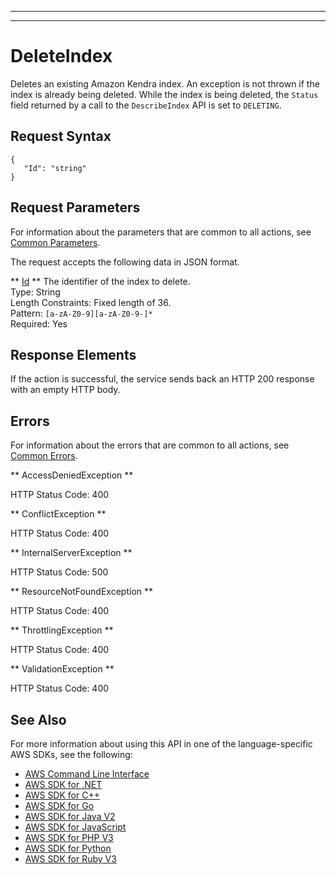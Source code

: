 --------

--------

# DeleteIndex<a name="API_DeleteIndex"></a>

Deletes an existing Amazon Kendra index\. An exception is not thrown if the index is already being deleted\. While the index is being deleted, the `Status` field returned by a call to the `DescribeIndex` API is set to `DELETING`\.

## Request Syntax<a name="API_DeleteIndex_RequestSyntax"></a>

```
{
   "Id": "string"
}
```

## Request Parameters<a name="API_DeleteIndex_RequestParameters"></a>

For information about the parameters that are common to all actions, see [Common Parameters](CommonParameters.md)\.

The request accepts the following data in JSON format\.

 ** [Id](#API_DeleteIndex_RequestSyntax) **   <a name="Kendra-DeleteIndex-request-Id"></a>
The identifier of the index to delete\.  
Type: String  
Length Constraints: Fixed length of 36\.  
Pattern: `[a-zA-Z0-9][a-zA-Z0-9-]*`   
Required: Yes

## Response Elements<a name="API_DeleteIndex_ResponseElements"></a>

If the action is successful, the service sends back an HTTP 200 response with an empty HTTP body\.

## Errors<a name="API_DeleteIndex_Errors"></a>

For information about the errors that are common to all actions, see [Common Errors](CommonErrors.md)\.

 ** AccessDeniedException **   
  
HTTP Status Code: 400

 ** ConflictException **   
  
HTTP Status Code: 400

 ** InternalServerException **   
  
HTTP Status Code: 500

 ** ResourceNotFoundException **   
  
HTTP Status Code: 400

 ** ThrottlingException **   
  
HTTP Status Code: 400

 ** ValidationException **   
  
HTTP Status Code: 400

## See Also<a name="API_DeleteIndex_SeeAlso"></a>

For more information about using this API in one of the language\-specific AWS SDKs, see the following:
+  [AWS Command Line Interface](https://docs.aws.amazon.com/goto/aws-cli/kendra-2019-02-03/DeleteIndex) 
+  [AWS SDK for \.NET](https://docs.aws.amazon.com/goto/DotNetSDKV3/kendra-2019-02-03/DeleteIndex) 
+  [AWS SDK for C\+\+](https://docs.aws.amazon.com/goto/SdkForCpp/kendra-2019-02-03/DeleteIndex) 
+  [AWS SDK for Go](https://docs.aws.amazon.com/goto/SdkForGoV1/kendra-2019-02-03/DeleteIndex) 
+  [AWS SDK for Java V2](https://docs.aws.amazon.com/goto/SdkForJavaV2/kendra-2019-02-03/DeleteIndex) 
+  [AWS SDK for JavaScript](https://docs.aws.amazon.com/goto/AWSJavaScriptSDK/kendra-2019-02-03/DeleteIndex) 
+  [AWS SDK for PHP V3](https://docs.aws.amazon.com/goto/SdkForPHPV3/kendra-2019-02-03/DeleteIndex) 
+  [AWS SDK for Python](https://docs.aws.amazon.com/goto/boto3/kendra-2019-02-03/DeleteIndex) 
+  [AWS SDK for Ruby V3](https://docs.aws.amazon.com/goto/SdkForRubyV3/kendra-2019-02-03/DeleteIndex) 